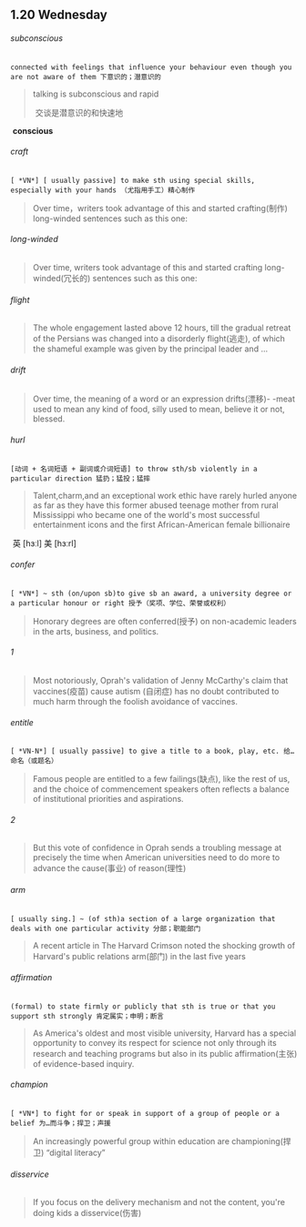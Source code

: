 ## 1.20	Wednesday

###### subconscious

​	`connected with feelings that influence your behaviour even though you are not aware of them 下意识的；潜意识的`

> talking is subconscious and rapid
>
> ​	交谈是潜意识的和快速地

​	**conscious**

###### craft

​	`[ *VN*] [ usually passive] to make sth using special skills, especially with your hands （尤指用手工）精心制作`

> Over time，writers took advantage of this and started crafting(制作) long-winded sentences such as this one:

###### long-winded

> Over time, writers took advantage of this and started crafting long-winded(冗长的) sentences such as this one:

###### flight

> The whole engagement lasted above 12 hours, till the gradual retreat of the Persians was changed into a disorderly flight(逃走), of which the shameful example was given by the principal leader and ...

###### drift

>Over time, the meaning of a word or an expression drifts(漂移)- -meat used to mean any kind of food, silly used to mean, believe it or not, blessed.

###### hurl

​	`[动词 + 名词短语 + 副词或介词短语] to throw sth/sb violently in a particular direction 猛扔；猛投；猛摔`

> Talent,charm,and an exceptional work ethic have rarely hurled anyone as far as they have this former abused teenage mother from rural Mississippi who became one of the world's most successful entertainment icons and the first African-American female billionaire

​	英 [hɜːl]   美 [hɜːrl] 

###### confer

​	`[ *VN*] ~ sth (on/upon sb)to give sb an award, a university degree or a particular honour or right 授予（奖项、学位、荣誉或权利）`

> Honorary degrees are often conferred(授予) on non-academic leaders in the arts, business, and politics.

###### 1

> Most notoriously, Oprah's validation of Jenny McCarthy's claim that vaccines(疫苗) cause autism (自闭症) has no doubt contributed to much harm through the foolish avoidance of vaccines.

###### entitle

​	`[ *VN-N*] [ usually passive] to give a title to a book, play, etc. 给…命名（或题名）`

> Famous people are entitled to a few failings(缺点), like the rest of us, and the choice of commencement speakers often reflects a balance of institutional priorities and aspirations.

###### 2

> But this vote of confidence in Oprah sends a troubling message at precisely the time when American universities need to do more to advance the cause(事业) of reason(理性)

###### arm

​	`[ usually sing.] ~ (of sth)a section of a large organization that deals with one particular activity 分部；职能部门`

> A recent article in The Harvard Crimson noted the shocking growth of Harvard's public relations arm(部门) in the last five years

###### affirmation

​	`(formal) to state firmly or publicly that sth is true or that you support sth strongly 肯定属实；申明；断言`

> As America's oldest and most visible university, Harvard has a special opportunity to convey its respect for science not only through its research and teaching programs but also in its public affirmation(主张) of evidence-based inquiry.

###### champion

​	`[ *VN*] to fight for or speak in support of a group of people or a belief 为…而斗争；捍卫；声援`

> An increasingly powerful group within education are championing(捍卫) “digital literacy”

###### disservice

> If you focus on the delivery mechanism and not the content, you're doing kids a disservice(伤害)

